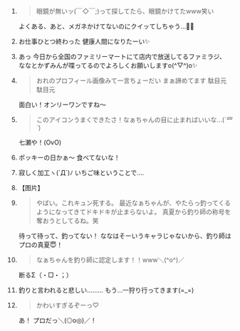1. > 眼鏡が無いッ(￣◇￣;)って探してたら、眼鏡かけてたwww笑い

   よくある、あと、メガネかけてないのにクイッてしちゃう…😬😬

2. お仕事ひとつ終わった  健康人間になりたーい✨

3. あっ 今日から全国のファミリーマートにて店内で放送してるファミラジ、 ななとかずみんが喋ってるのでよろしくお願いしますo(^▽^)o✨

4. > おれのプロフィール画像みて一言ちょーだい まぁ諦めてます 駄目元駄目元

   面白い！オンリーワンですね〜

5. > このアイコンうまくできたさ！なぁちゃんの目に止まればいいな…(*´罒`*)

   七瀬や！(OvO)

6. ポッキーの日かぁ〜 食べてないな！

7. 寂しく加工ヽ(`Д´)ﾉ いちご味ということで‥‥

8. 【图片】

9. > やばい。これキュン死する。 最近なぁちゃんが、やたらっ釣ってくるようになってきてドキドキが止まらないよ。 真夏から釣り師の称号を奪おうとしてるね。笑

   待って待って、釣ってない！ ななはそーいうキャラじゃないから、釣り師はプロの真夏😇！

10. > なぁちゃんを釣り師に認定します！！www＼(^o^)／

    断るΣ（・□・；）

11. 釣りと言われると悲しい……… もう…一狩り行ってきます(=_=)

12. > かわいすぎるぞーっ♡

    あ！ プロだっ＼(◎o◎)／！
